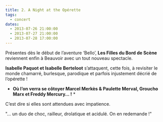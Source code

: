 ```yaml
---
title: 2. A Night at the Opérette
tags: 
  - concert
dates:
  - 2013-07-26 21:00:00
  - 2013-07-27 21:00:00
  - 2013-07-28 17:00:00
---
```


Présentes dès le début de l’aventure ‘Bello’, **Les Filles du Bord de Scène** reviennent enfin à Beauvoir avec un tout nouveau spectacle.

**Isabelle Paquot et Isabelle Berteloot** s’attaquent, cette fois, à revisiter le monde chamarré, burlesque, parodique et parfois injustement décrié de l’opérette !

* **Où l’on verra se côtoyer Marcel Merkès & Paulette Merval, Groucho Marx et Freddy Mercury… !** *

C’est dire si elles sont attendues avec impatience.


<quote>"... un duo de choc, railleur, drolatique et acidulé.
On en redemande !"</quote>


